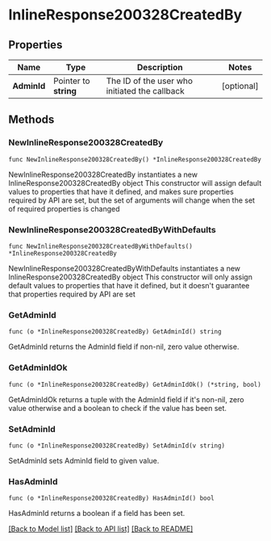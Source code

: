 # InlineResponse200328CreatedBy

## Properties

Name | Type | Description | Notes
------------ | ------------- | ------------- | -------------
**AdminId** | Pointer to **string** | The ID of the user who initiated the callback | [optional] 

## Methods

### NewInlineResponse200328CreatedBy

`func NewInlineResponse200328CreatedBy() *InlineResponse200328CreatedBy`

NewInlineResponse200328CreatedBy instantiates a new InlineResponse200328CreatedBy object
This constructor will assign default values to properties that have it defined,
and makes sure properties required by API are set, but the set of arguments
will change when the set of required properties is changed

### NewInlineResponse200328CreatedByWithDefaults

`func NewInlineResponse200328CreatedByWithDefaults() *InlineResponse200328CreatedBy`

NewInlineResponse200328CreatedByWithDefaults instantiates a new InlineResponse200328CreatedBy object
This constructor will only assign default values to properties that have it defined,
but it doesn't guarantee that properties required by API are set

### GetAdminId

`func (o *InlineResponse200328CreatedBy) GetAdminId() string`

GetAdminId returns the AdminId field if non-nil, zero value otherwise.

### GetAdminIdOk

`func (o *InlineResponse200328CreatedBy) GetAdminIdOk() (*string, bool)`

GetAdminIdOk returns a tuple with the AdminId field if it's non-nil, zero value otherwise
and a boolean to check if the value has been set.

### SetAdminId

`func (o *InlineResponse200328CreatedBy) SetAdminId(v string)`

SetAdminId sets AdminId field to given value.

### HasAdminId

`func (o *InlineResponse200328CreatedBy) HasAdminId() bool`

HasAdminId returns a boolean if a field has been set.


[[Back to Model list]](../README.md#documentation-for-models) [[Back to API list]](../README.md#documentation-for-api-endpoints) [[Back to README]](../README.md)


